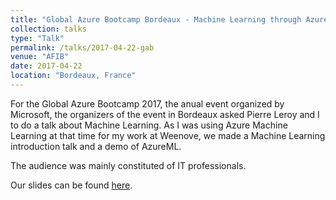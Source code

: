 ```yaml
---
title: "Global Azure Bootcamp Bordeaux - Machine Learning through AzureML"
collection: talks
type: "Talk"
permalink: /talks/2017-04-22-gab
venue: "AFIB"
date: 2017-04-22
location: "Bordeaux, France"
---
```


For the Global Azure Bootcamp 2017, the anual event organized by Microsoft, the organizers of the event in Bordeaux asked Pierre Leroy and I to do a talk about Machine Learning. As I was using Azure Machine Learning at that time for my work at Weenove, we made a Machine Learning introduction talk and a demo of AzureML.

The audience was mainly constituted of IT professionals.

Our slides can be found <a href="{{ site.url }}/files/GAB2017_MachineLearning.pdf"><i class="fas fa-file-pdf"></i> here</a>.
